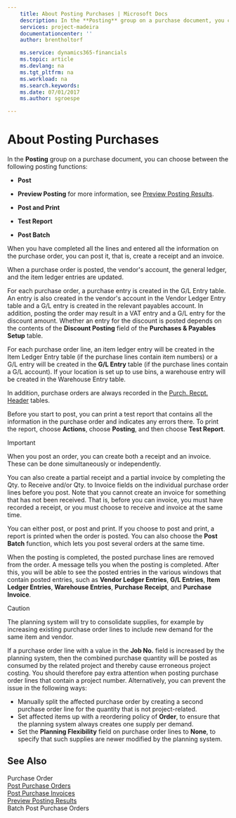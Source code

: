 ```yaml
---
    title: About Posting Purchases | Microsoft Docs
    description: In the **Posting** group on a purchase document, you can choose between the following posting functions:
    services: project-madeira
    documentationcenter: ''
    author: brentholtorf

    ms.service: dynamics365-financials
    ms.topic: article
    ms.devlang: na
    ms.tgt_pltfrm: na
    ms.workload: na
    ms.search.keywords:
    ms.date: 07/01/2017
    ms.author: sgroespe

---
```

# About Posting Purchases
In the **Posting** group on a purchase document, you can choose between the following posting functions:  
  
-   **Post**  
  
-   **Preview Posting** for more information, see [Preview Posting Results](../FullExperience/how-to-preview-posting-results.md).  
  
-   **Post and Print**  
  
-   **Test Report**  
  
-   **Post Batch**  
  
 When you have completed all the lines and entered all the information on the purchase order, you can post it, that is, create a receipt and an invoice.  
  
 When a purchase order is posted, the vendor's account, the general ledger, and the item ledger entries are updated.  
  
 For each purchase order, a purchase entry is created in the G/L Entry table. An entry is also created in the vendor's account in the Vendor Ledger Entry table and a G/L entry is created in the relevant payables account. In addition, posting the order may result in a VAT entry and a G/L entry for the discount amount. Whether an entry for the discount is posted depends on the contents of the **Discount Posting** field of the **Purchases & Payables Setup** table.  
  
 For each purchase order line, an item ledger entry will be created in the Item Ledger Entry table (if the purchase lines contain item numbers) or a G/L entry will be created in the **G/L Entry** table (if the purchase lines contain a G/L account). If your location is set up to use bins, a warehouse entry will be created in the Warehouse Entry table.  
  
 In addition, purchase orders are always recorded in the [Purch. Recpt. Header](../FullExperience/($%20T_122%20Purch.%20Inv.%20Header%20$).md) tables.  
  
 Before you start to post, you can print a test report that contains all the information in the purchase order and indicates any errors there. To print the report, choose **Actions**, choose **Posting**, and then choose **Test Report**.  
  
> [!IMPORTANT]  
>  When you post an order, you can create both a receipt and an invoice. These can be done simultaneously or independently.  
>   
>  You can also create a partial receipt and a partial invoice by completing the Qty. to Receive and/or Qty. to Invoice fields on the individual purchase order lines before you post. Note that you cannot create an invoice for something that has not been received. That is, before you can invoice, you must have recorded a receipt, or you must choose to receive and invoice at the same time.  
  
 You can either post, or post and print. If you choose to post and print, a report is printed when the order is posted. You can also choose the **Post Batch** function, which lets you post several orders at the same time.  
  
 When the posting is completed, the posted purchase lines are removed from the order. A message tells you when the posting is completed. After this, you will be able to see the posted entries in the various windows that contain posted entries, such as **Vendor Ledger Entries**, **G/L Entries**, **Item Ledger Entries**, **Warehouse Entries**, **Purchase Receipt**, and **Purchase Invoice**.  
  
> [!CAUTION]  
>  The planning system will try to consolidate supplies, for example by increasing existing purchase order lines to include new demand for the same item and vendor.  
>   
>  If a purchase order line with a value in the **Job No.** field is increased by the planning system, then the combined purchase quantity will be posted as consumed by the related project and thereby cause erroneous project costing. You should therefore pay extra attention when posting purchase order lines that contain a project number. Alternatively, you can prevent the issue in the following ways:  
>   
>  -   Manually split the affected purchase order by creating a second purchase order line for the quantity that is not project-related.  
> -   Set affected items up with a reordering policy of **Order**, to ensure that the planning system always creates one supply per demand.  
> -   Set the **Planning Flexibility** field on purchase order lines to **None**, to specify that such supplies are newer modified by the planning system.  
  
## See Also  
 Purchase Order   
 [Post Purchase Orders](../FullExperience/how-to-post-purchase-orders.md)   
 [Post Purchase Invoices](../FullExperience/how-to-post-purchase-invoices.md)   
 [Preview Posting Results](../FullExperience/how-to-preview-posting-results.md)   
 Batch Post Purchase Orders